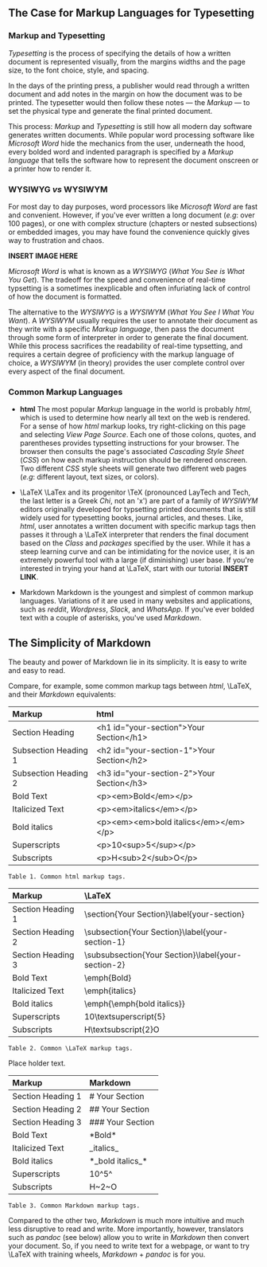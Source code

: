 ## The Case for Markup Languages for Typesetting

### Markup and Typesetting

*Typesetting* is the process of specifying the details of how a written document is represented visually, from the margins widths and the page size, to the font choice, style, and spacing.

In the days of the printing press, a publisher would read through a written document and add notes in the margin on how the document was to be printed. The typesetter would then follow these notes — the *Markup* — to set the physical type and generate the final printed document.

This process: *Markup* and *Typesetting* is still how all modern day software generates written documents. While popular word processing software like *Microsoft Word* hide the mechanics from the user, underneath the hood, every bolded word and indented paragraph is specified by a *Markup language* that tells the software how to represent the document onscreen or a printer how to render it.

### WYSIWYG *vs* WYSIWYM

For most day to day purposes, word processors like *Microsoft Word* are fast and convenient. However, if you've ever written a long document (*e.g*: over 100 pages), or one with complex structure (chapters or nested subsections) or embedded images, you may have found the convenience quickly gives way to frustration and chaos.

 **INSERT IMAGE HERE**

*Microsoft Word* is what is known as a *WYSIWYG* (*What You See is What You Get*). The tradeoff for the speed and convenience of real-time typsetting is a sometimes inexplicable and often infuriating lack of control of how the document is formatted.

The alternative to the *WYSIWYG* is a *WYSIWYM* (*What You See I What You Want*). A *WYSIWYM* usually requires the user to annotate their document as they write with a specific *Markup language*, then pass the document through some form of interpreter in order to generate the final document. While this process sacrifices the readability of real-time typsetting, and requires a certain degree of proficiency with the markup language of choice, a *WYSIWYM* (in theory) provides the user complete control over every aspect of the final document.

### Common Markup Languages

* **html**
The most popular *Markup* language in the world is probably *html*, which is used to determine how nearly all text on the web is rendered. For a sense of how *html* markup looks, try right-clicking on this page and selecting *View Page Source*. Each one of those colons, quotes, and parentheses provides typsetting instructions for your browser. The browser then consults the page's associated *Cascading Style Sheet* (*CSS*) on how each markup instruction should be rendered onscreen. Two different *CSS* style sheets will generate two different web pages (*e.g*: different layout, text sizes, or colors).

* \LaTeX
\LaTex and its progenitor \TeX (pronounced LayTech and Tech, the last letter is a Greek *Chi*, not an 'x') are part of a family of *WYSIWYM* editors originally developed for typsetting printed documents that is still widely used for typesetting books, journal articles, and theses. Like, *html*, user annotates a written document with specific markup tags then passes it through a \LaTeX interpreter that renders the final document based on the *Class* and *packages* specified by the user. While it has a steep learning curve and can be intimidating for the novice user, it is an extremely powerful tool with a large (if diminishing) user base. If you're interested in trying your hand at \LaTeX, start with our tutorial **INSERT LINK**.

* Markdown
Markdown is the youngest and simplest of common markup languages. Variations of it are used in many websites and applications, such as *reddit*, *Wordpress*, *Slack*, and *WhatsApp*. If you've ever bolded text with a couple of asterisks, you've used *Markdown*.

## The Simplicity of Markdown

The beauty and power of Markdown lie in its simplicity. It is easy to write and easy to read.

Compare, for example, some common markup tags between *html*, \LaTeX, and their *Markdown* equivalents:

| Markup 				| html 													|
|:--------------------- | :-----------------------------------------------------|
|  Section Heading		|  \<h1 id="your-section"\>Your Section\<\/h1\> 		|
|  Subsection Heading 1	|  \<h2 id="your-section-1"\>Your Section\<\/h2\>		|
|  Subsection Heading 2	|  \<h3 id="your-section-2"\>Your Section\<\/h3\>		|
|  Bold Text			|  \<p\>\<em\>Bold\<\/em\>\<\/p\>						|
|  Italicized Text		|  \<p\>\<em\>italics\<\/em\>\<\/p\>					|
|  Bold italics 		|  \<p\>\<em\>\<em\>bold italics\<\/em\>\<\/em\>\<\/p\>	|
|  Superscripts 		|  \<p\>10\<sup\>5\<\/sup\>\<\/p\>						|
|  Subscripts 			|  \<p\>H\<sub\>2\<\/sub\>O\<\/p\>						|

	Table 1. Common html markup tags.



| Markup 				|  \LaTeX													|
|:----------------------|:---------------------------------------------------------|
|  Section Heading 1	| \\section\{Your Section\}\\label\{your-section\}			|
|  Section Heading 2	| \\subsection\{Your Section\}\\label\{your-section-1\}		|
|  Section Heading 3	| \\subsubsection\{Your Section\}\\label\{your-section-2\}	|
|  Bold Text			| \\emph\{Bold\}  											|
|  Italicized Text		| \\emph\{italics\}											|
|  Bold italics 		| \\emph\{\\emph\{bold italics\}\}							|
|  Superscripts 		| 10\\textsuperscript\{5\}									|
|  Subscripts	 		| H\\textsubscript\{2\}O									|

	Table 2. Common \LaTeX markup tags.

Place holder text.

| Markup 				| Markdown	 		 	|
|:----------------------|:----------------------|
|  Section Heading 1	| \# Your Section		|
|  Section Heading 2	| \## Your Section		|
|  Section Heading 3	| \### Your Section 	|
|  Bold Text			| \*Bold\*				|
|  Italicized Text		| \_italics\_			|
|  Bold italics 		| \*\_bold italics\_\*	|
|  Superscripts 		| 10\^5\^				|
|  Subscripts 			| H\~2\~O				|

	Table 3. Common Markdown markup tags.

Compared to the other two, *Markdown* is much more intuitive and much less disruptive to read and write. More importantly, however, translators such as *pandoc* (see below) allow you to write in *Markdown* then convert your document. So, if you need to write text for a webpage, or want to try \LaTeX with training wheels, *Markdown* + *pandoc* is for you.
